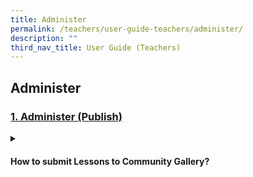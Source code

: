 ```yaml
---
title: Administer
permalink: /teachers/user-guide-teachers/administer/
description: ""
third_nav_title: User Guide (Teachers)
---
```

## Administer

### [1. Administer (Publish)](/teacher-user-guide/discover/index/)

<details><summary><h4>How to submit Lessons to Community Gallery?</h4></summary>
	
* [Submit Lessons](https://www.notion.so/Submit-Lessons-3eef2c35ee5a4c589ef37aaba50baf9c)

* [Resubmit Lessons](https://www.notion.so/Resubmit-Lessons-a14e2604a378428996de0e4024b7f100)

* [Copyright Guidelines for Submission](https://www.notion.so/Copyright-Guidelines-for-Submission-232b6d03faa84fdf9ce0ffb5d70dc052)
</details>